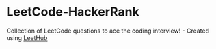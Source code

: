 # LeetCode-HackerRank
Collection of LeetCode questions to ace the coding interview! - Created using [LeetHub](https://github.com/QasimWani/LeetHub)
